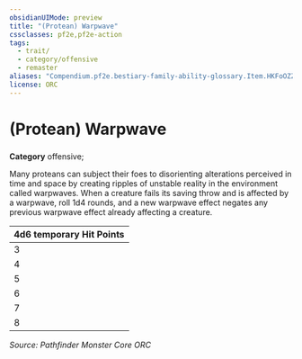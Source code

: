 ```yaml
---
obsidianUIMode: preview
title: "(Protean) Warpwave"
cssclasses: pf2e,pf2e-action
tags:
  - trait/
  - category/offensive
  - remaster
aliases: "Compendium.pf2e.bestiary-family-ability-glossary.Item.HKFoOZZV4WdjkeeJ"
license: ORC
---
```

# (Protean) Warpwave

### 

**Category** offensive; 




Many proteans can subject their foes to disorienting alterations perceived in time and space by creating ripples of unstable reality in the environment called warpwaves. When a creature fails its saving throw and is affected by a warpwave, roll 1d4 rounds, and a new warpwave effect negates any previous warpwave effect already affecting a creature.

  

| 4d6 temporary Hit Points |
| --- |
| 3 | [[Conditions/Dazzled\|Dazzled]] (permanent on a critical failure) |
| 4 | [[Conditions/Enfeebled\|Enfeebled 2]] ([[Conditions/Enfeebled\|Enfeebled 3]] on a critical failure) |
| 5 | [[Conditions/Immobilized\|Immobilized]] by filaments of energy |
| 6 | [[Conditions/Quickened\|Quickened]] (Stride, Strike, or Step only) |
| 7 | [[Conditions/Slowed\|Slowed 1]] |
| 8 | [[Conditions/Stupefied\|Stupefied 2]] ([[Conditions/Stupefied\|Stupefied 3]] on a critical failure) |

*Source: Pathfinder Monster Core*
*ORC*